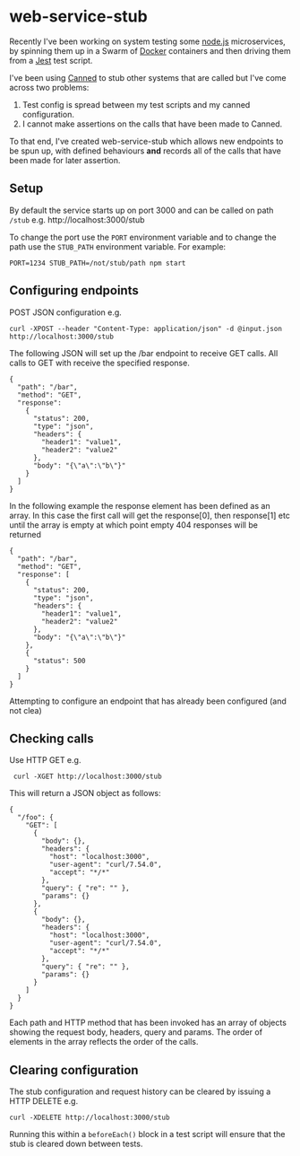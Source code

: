 # web-service-stub

Recently I've been working on system testing some [node.js](http://nodejs.org) microservices, by spinning them up in a Swarm of [Docker](https://www.docker.com) containers and then driving them from a [Jest](https://facebook.github.io/jest) test script.

I've been using [Canned](https://www.npmjs.com/package/canned) to stub other systems that are called but I've come across two problems:

1.  Test config is spread between my test scripts and my canned configuration.
2.  I cannot make assertions on the calls that have been made to Canned.

To that end, I've created web-service-stub which allows new endpoints to be spun up, with defined behaviours **and** records all of the calls that have been made for later assertion.

## Setup

By default the service starts up on port 3000 and can be called on path `/stub` e.g. http://localhost:3000/stub

To change the port use the `PORT` environment variable and to change the path use the `STUB_PATH` environment variable. For example:

    PORT=1234 STUB_PATH=/not/stub/path npm start

## Configuring endpoints

POST JSON configuration e.g.

    curl -XPOST --header "Content-Type: application/json" -d @input.json http://localhost:3000/stub

The following JSON will set up the /bar endpoint to receive GET calls. All calls to GET with receive the specified response.

    {
      "path": "/bar",
      "method": "GET",
      "response":
        {
          "status": 200,
          "type": "json",
          "headers": {
            "header1": "value1",
            "header2": "value2"
          },
          "body": "{\"a\":\"b\"}"
        }
      ]
    }

In the following example the response element has been defined as an array. In this case the first call will get the response[0], then response[1] etc until the array is empty at which point empty 404 responses will be returned

    {
      "path": "/bar",
      "method": "GET",
      "response": [
        {
          "status": 200,
          "type": "json",
          "headers": {
            "header1": "value1",
            "header2": "value2"
          },
          "body": "{\"a\":\"b\"}"
        },
        {
          "status": 500
        }
      ]
    }

Attempting to configure an endpoint that has already been configured (and not clea)

## Checking calls

Use HTTP GET e.g.

     curl -XGET http://localhost:3000/stub

This will return a JSON object as follows:

    {
      "/foo": {
        "GET": [
          {
            "body": {},
            "headers": {
              "host": "localhost:3000",
              "user-agent": "curl/7.54.0",
              "accept": "*/*"
            },
            "query": { "re": "" },
            "params": {}
          },
          {
            "body": {},
            "headers": {
              "host": "localhost:3000",
              "user-agent": "curl/7.54.0",
              "accept": "*/*"
            },
            "query": { "re": "" },
            "params": {}
          }
        ]
      }
    }

Each path and HTTP method that has been invoked has an array of objects showing the request body, headers, query and params. The order of elements in the array reflects the order of the calls.

## Clearing configuration

The stub configuration and request history can be cleared by issuing a HTTP DELETE e.g.

    curl -XDELETE http://localhost:3000/stub

Running this within a `beforeEach()` block in a test script will ensure that the stub is cleared down between tests.

